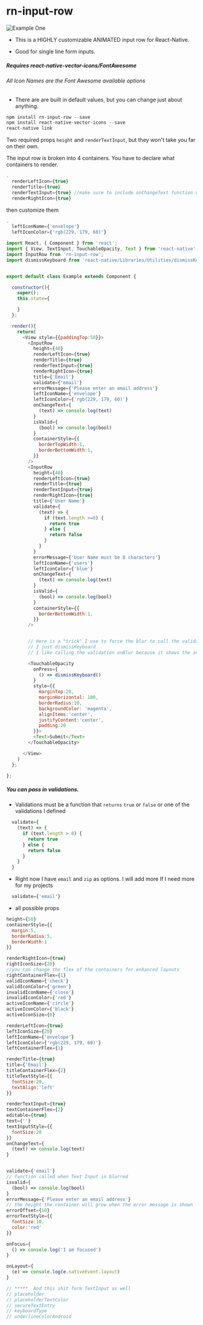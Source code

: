 # rn-input-row

![Example One](./inputrow.gif "Input Rows")


- This is a HIGHLY customizable ANIMATED input row for React-Native.

- Good for single line form inputs.

##### Requires react-native-vector-icons/FontAwesome
###### All Icon Names are the Font Awesome available options

- There are are built in default values, but you can change just about anything.

```js
npm install rn-input-row --save
npm install react-native-vector-icons --save
react-native link
```

Two required props `height` and `renderTextInput`, but they won't take you far on their own.

The input row is broken into 4 containers.
You have to declare what containers to render.

```js
.
  renderLeftIcon={true}
  renderTitle={true}
  renderTextInput={true} //make sure to include onChangeText function with this!!
  renderRightIcon={true}
```

then customize them

```js
.
  leftIconName={'envelope'}
  leftIconColor={'rgb(229, 179, 60)'}
```



```js
import React, { Component } from 'react';
import { View, TextInput, TouchableOpacity, Text } from 'react-native';
import InputRow from 'rn-input-row';
import dismissKeyboard from 'react-native/Libraries/Utilities/dismissKeyboard';


export default class Example extends Component {

  constructor(){
    super();
    this.state={

    }
  };

  render(){
    return(
      <View style={{paddingTop:50}}>
        <InputRow
          height={40}
          renderLeftIcon={true}
          renderTitle={true}
          renderTextInput={true}
          renderRightIcon={true}
          title={'Email'}
          validate={'email'}
          errorMessage={'Please enter an email address'}
          leftIconName={'envelope'}
          leftIconColor={'rgb(229, 179, 60)'}
          onChangeText={
            (text) => console.log(text)
          }
          isValid={
            (bool) => console.log(bool)
          }
          containerStyle={{
            borderTopWidth:1,
            borderBottomWidth:1,
          }}
        />
        <InputRow
          height={40}
          renderLeftIcon={true}
          renderTitle={true}
          renderTextInput={true}
          renderRightIcon={true}
          title={'User Name'}
          validate={
            (text) => {
              if (text.length >=8) {
                return true
              } else {
                return false
              }
            }
          }
          errorMessage={'User Name must be 8 characters'}
          leftIconName={'users'}
          leftIconColor={'blue'}
          onChangeText={
            (text) => console.log(text)
          }
          isValid={
            (bool) => console.log(bool)
          }
          containerStyle={{
            borderBottomWidth:1,
          }}
        />


        // Here is a "trick" I use to force the blur to call the validations
        // I just dismissKeyboard
        // I like calling the validation onBlur because it shows the activity icons when focused

        <TouchableOpacity
          onPress={
            () => dismissKeyboard()
          }
          style={{
            marginTop:20,
            marginHorizontal: 100,
            borderRadius:10,
            backgroundColor: 'magenta',
            alignItems:'center',
            justifyContent:'center',
            padding:20
          }}>
          <Text>Submit</Text>
        </TouchableOpacity>

      </View>
    )
  };

};

```

##### You can pass in validations.
- Validations must be a function that `returns` `true` or `false` or one of the validations I defined

```js
  validate={
    (text) => {
      if (text.length > 8) {
        return true
      } else {
        return false
      }
    }
  }
```
- Right now I have `email` and `zip` as options.  I will add more If I need more for my projects

```js
  validate={'email'}
```

- all possible props

```js
height={50}
containerStyle={{
  margin:5,
  borderRadius:5,
  borderWidth:1
}}

renderRightIcon={true}
rightIconSize={20}
//you can change the flex of the containers for enhanced layouts
rightContainerFlex={1}
validIconName={'check'}
validIconColor={'green'}
invalidIconName={'close'}
invalidIconColor={'red'}
activeIconName={'circle'}
activeIconColor={'black'}
activeIconSize={6}

renderLeftIcon={true}
leftIconSize={20}
leftIconName={'envelope'}
leftIconColor={'rgb(229, 179, 60)'}
leftContainerFlex={1}

renderTitle={true}
title={'Email'}
titleContainerFlex={2}
titleTextStyle={{
  fontSize:20,
  textAlign:'left'
}}

renderTextInput={true}
textContainerFlex={2}
editable={true}
text={''}
textInputStyle={{
  fontSize:20
}}
onChangeText={
  (text) => console.log(text)
}


validate={'email'}
// function called when Text Input in blurred
isvalid={
  (bool) => console.log(bool)
}
errorMessage={'Please enter an email address'}
// the height the container will grow when the error message is shown
errorOffset={10}
errorTextStyle={{
  fontSize:10,
  color:'red'
}}

onFocus={
  () => console.log('I am focused')
}

onLayout={
  (e) => console.log(e.nativeEvent.layout)
}

// *****  And this shit form TextInput as well
// placeholder
// placeholderTextColor
// secureTextEntry
// keyboardType
// underlineColorAndroid
```
